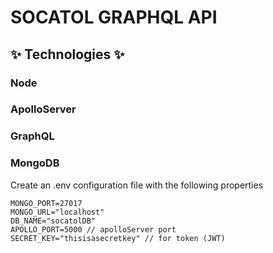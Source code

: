 # SOCATOL GRAPHQL API

## ✨ Technologies ✨

### Node

### ApolloServer

### GraphQL

### MongoDB

Create an .env configuration file with the following properties

    MONGO_PORT=27017
    MONGO_URL="localhost"
    DB_NAME="socatolDB"
    APOLLO_PORT=5000 // apolloServer port
    SECRET_KEY="thisisasecretkey" // for token (JWT)
